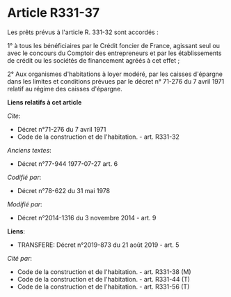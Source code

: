# Article R331-37

Les prêts prévus à l'article R. 331-32 sont accordés : 

1° à tous les bénéficiaires par le Crédit foncier de France, agissant seul ou avec le concours du Comptoir des entrepreneurs
et par les établissements de crédit ou les sociétés de financement agréés à cet effet ; 

2° Aux organismes d'habitations à loyer modéré, par les caisses d'épargne dans les limites et conditions prévues par le
décret n° 71-276 du 7 avril 1971 relatif au régime des caisses d'épargne.

**Liens relatifs à cet article**

_Cite_:

  - Décret n°71-276 du 7 avril 1971
  - Code de la construction et de l'habitation. - art. R331-32

_Anciens textes_:

  - Décret n°77-944 1977-07-27 art. 6

_Codifié par_:

  - Décret n°78-622 du 31 mai 1978

_Modifié par_:

  - Décret n°2014-1316 du 3 novembre 2014 - art. 9

**Liens**:

  - TRANSFERE: Décret n°2019-873 du 21 août 2019 - art. 5

_Cité par_:

  - Code de la construction et de l'habitation. - art. R331-38 (M)
  - Code de la construction et de l'habitation. - art. R331-44 (T)
  - Code de la construction et de l'habitation. - art. R331-56 (T)
